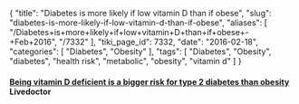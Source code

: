 {
    "title": "Diabetes is more likely if low vitamin D than if obese",
    "slug": "diabetes-is-more-likely-if-low-vitamin-d-than-if-obese",
    "aliases": [
        "/Diabetes+is+more+likely+if+low+vitamin+D+than+if+obese+-+Feb+2016",
        "/7332"
    ],
    "tiki_page_id": 7332,
    "date": "2016-02-18",
    "categories": [
        "Diabetes",
        "Obesity"
    ],
    "tags": [
        "Diabetes",
        "Obesity",
        "diabetes",
        "health risk",
        "metabolic",
        "obesity",
        "vitamin d"
    ]
}


#### [Being vitamin D deficient is a bigger risk for type 2 diabetes than obesity](https://www.liverdoctor.com/being-vitamin-d-deficient-is-a-bigger-risk-for-type-2-diabetes-than-obesity/?utm_source=rss&utm_medium=rss) Livedoctor